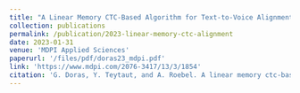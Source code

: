 ```yaml
---
title: "A Linear Memory CTC-Based Algorithm for Text-to-Voice Alignment of Very Long Audio Recordings"
collection: publications
permalink: /publication/2023-linear-memory-ctc-alignment
date: 2023-01-31
venue: 'MDPI Applied Sciences'
paperurl: '/files/pdf/doras23_mdpi.pdf'
link: 'https://www.mdpi.com/2076-3417/13/3/1854'
citation: 'G. Doras, Y. Teytaut, and A. Roebel. A linear memory ctc-based algorithm for text-to-voice alignment of very long audio recordings. Applied Sciences, 13(3):1854, 2023.'
---
```

